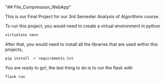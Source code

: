 "## File_Compression_WebApp" 

This is our Final Project for our 3rd Semester Analysis of Algorithms course. 

To run this project, you would need to create a virtual environment in python 
```python
virtualenv venv
```

After that, you would need to install all the libraries that are used within this projects,

```python
pip install -r requirements.txt
```

You are ready to go!, the last thing to do is to run the flask with

```python
flask run
```
